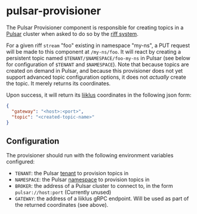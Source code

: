 # pulsar-provisioner

The Pulsar Provisioner component is responsible for creating
topics in a [Pulsar](https://pulsar.apache.org/) cluster when asked to do so by the 
[riff system](https://github.com/projectriff/system).

For a given riff `stream` "foo" existing in namespace "my-ns",
a PUT request will be made to this component at `/my-ns/foo`.
It will react by creating a persistent topic named `$TENANT/$NAMESPACE/foo-my-ns`
in Pulsar (see below for configuration of `$TENANT` and `$NAMESPACE`).
Note that because topics are created on demand in Pulsar, and because
this provisioner does not yet support advanced topic configuration options,
it does not _actually_ create the topic. It merely returns its coordinates.

Upon success,
it will return its [liiklus](https://github.com/bsideup/liiklus)
coordinates in the following json form:
```json
{
  "gateway": "<host>:<port>",
  "topic": "<created-topic-name>"
}
```

## Configuration
The provisioner should run with the following environment variables
configured:

* `TENANT`: the Pulsar [tenant](https://pulsar.apache.org/docs/en/concepts-multi-tenancy/#tenants) to provision topics in
* `NAMESPACE`: the Pulsar [namespace](https://pulsar.apache.org/docs/en/concepts-multi-tenancy/#namespaces) to provision topics in
* `BROKER`: the address of a Pulsar cluster to connect to, in the form `pulsar://host:port` (Currently unused)
* `GATEWAY`: the address of a liiklus gRPC endpoint. Will be used as part
of the returned coordinates (see above).


